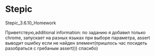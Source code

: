 # Stepic
Stepic_3.6.10_Homework

Приветствую,additional information: по заданию я добавил только chrome, запускает на разных языках при выборе параметра, assert выводит ошибку если не найден элемент(пришлось час посидеть разобраться с гребаным assert))) спасибо)
